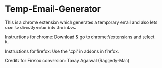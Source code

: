 # Temp-Email-Generator
This is a chrome extension which generates a temporary email and also lets user to directly enter into the inbox.

Instructions for chrome:
Download & go to chrome://extensions and select it.

Instructions for firefox:
Use the '.xpi' in addons in firefox.


Credits for Firefox conversion:
Tanay Agarwal (Raggedy-Man)
